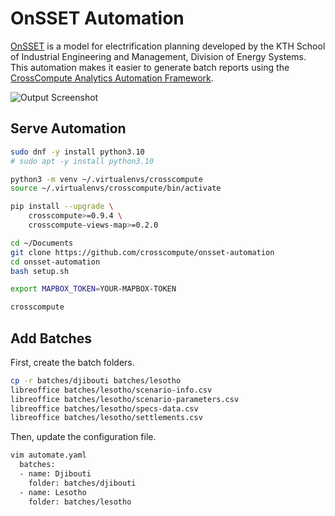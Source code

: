 # OnSSET Automation

[OnSSET](https://onsset.readthedocs.io) is a model for electrification planning developed by the KTH School of Industrial Engineering and Management, Division of Energy Systems. This automation makes it easier to generate batch reports using the [CrossCompute Analytics Automation Framework](https://github.com/crosscompute/crosscompute).

![Output Screenshot](https://user-images.githubusercontent.com/266668/150619736-f469fdb2-e8df-464b-b357-c2ba36f884db.png)

## Serve Automation

```bash
sudo dnf -y install python3.10
# sudo apt -y install python3.10

python3 -m venv ~/.virtualenvs/crosscompute
source ~/.virtualenvs/crosscompute/bin/activate

pip install --upgrade \
    crosscompute>=0.9.4 \
    crosscompute-views-map>=0.2.0

cd ~/Documents
git clone https://github.com/crosscompute/onsset-automation
cd onsset-automation
bash setup.sh

export MAPBOX_TOKEN=YOUR-MAPBOX-TOKEN

crosscompute
```

## Add Batches

First, create the batch folders.

```bash
cp -r batches/djibouti batches/lesotho
libreoffice batches/lesotho/scenario-info.csv
libreoffice batches/lesotho/scenario-parameters.csv
libreoffice batches/lesotho/specs-data.csv
libreoffice batches/lesotho/settlements.csv
```

Then, update the configuration file.

```bash
vim automate.yaml
  batches:
  - name: Djibouti
    folder: batches/djibouti
  - name: Lesotho
    folder: batches/lesotho
```
